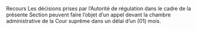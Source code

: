 Recours
Les décisions prises par l’Autorité de régulation dans le cadre de la présente Section peuvent faire l’objet d’un appel devant la chambre administrative de la Cour suprême dans un délai d’un (01) mois.